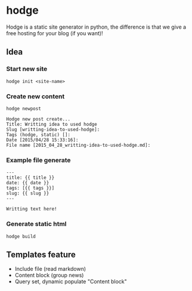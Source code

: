 # hodge

Hodge is a static site generator in python, the difference is that we give a free hosting for your blog (if you want)!


## Idea

### Start new site

    hodge init <site-name>


### Create new content

    hodge newpost

    Hodge new post create...
    Title: Writting idea to used hodge
    Slug [writting-idea-to-used-hodge]:
    Tags (hodge, static) []:
    Date [2015/04/28 15:33:16]:
    File name [2015_04_28_writting-idea-to-used-hodge.md]:


### Example file generate


    ---
    title: {{ title }}
    date: {{ date }}
    tags: [{{ tags }}]
    slug: {{ slug }}
    ---

    Writting text here!


### Generate static html

    hodge build


## Templates feature

- Include file (read markdown)
- Content block (group news)
- Query set, dynamic populate "Content block"
